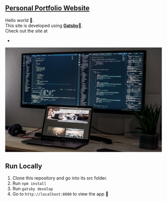[**Personal Portfolio Website**](https://github.com/sazzadBuet08/abdulhasib.github.io)
-
Hello world 👋. <br/>
This site is developed using [**Gatsby**](https://www.gatsbyjs.org/)🚀.<br/>
Check out the site at 

-
![Preview Me](src/assets/images/profile-logo.jpg)


**Run Locally**
-
 1.  Clone this repository and go into its src folder.
 2.  Run  `npm install`
 3.  Run  `gatsby develop`
 4.  Go to  `http://localhost:8000`  to view the app 🚀
 
 
